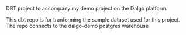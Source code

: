 DBT project to accompany my demo project on the Dalgo platform. 

This dbt repo is for tranforming the sample dataset used for this project. The repo connects to the dalgo-demo postgres warehouse
